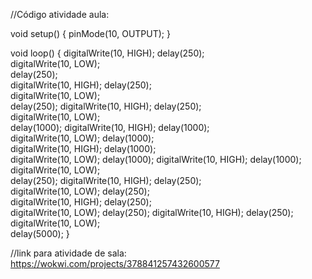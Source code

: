 //Código atividade aula:

void setup() {
  pinMode(10, OUTPUT);
}

void loop() {
  digitalWrite(10, HIGH); 
  delay(250);                     
  digitalWrite(10, LOW);  
  delay(250);               
  digitalWrite(10, HIGH); 
  delay(250);    
  digitalWrite(10, LOW);  
  delay(250); 
  digitalWrite(10, HIGH); 
  delay(250);    
  digitalWrite(10, LOW);  
  delay(1000); 
  digitalWrite(10, HIGH); 
  delay(1000);                    
  digitalWrite(10, LOW); 
  delay(1000);             
  digitalWrite(10, HIGH); 
  delay(1000);    
  digitalWrite(10, LOW); 
  delay(1000); 
  digitalWrite(10, HIGH);
  delay(1000);    
  digitalWrite(10, LOW);  
  delay(250);
  digitalWrite(10, HIGH); 
  delay(250);                  
  digitalWrite(10, LOW); 
  delay(250);     
  digitalWrite(10, HIGH); 
  delay(250);    
  digitalWrite(10, LOW);
  delay(250); 
  digitalWrite(10, HIGH); 
  delay(250);    
  digitalWrite(10, LOW);  
  delay(5000);
}

//link para atividade de sala: <a> https://wokwi.com/projects/378841257432600577 </a>
